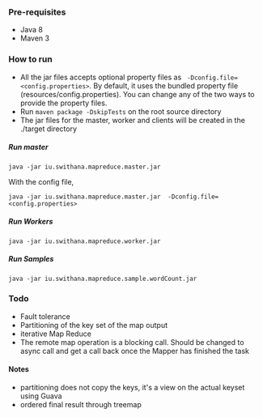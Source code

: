 ### Pre-requisites
- Java 8
- Maven 3

### How to run
- All the jar files accepts optional property files as
``` -Dconfig.file=<config.properties>```. By default, it uses the bundled property file (resources/config.properties).
You can change any of the two ways to provide the property files. 
- Run ```maven package -DskipTests``` on the root source directory
- The jar files for the master, worker and clients will be created in the ./target directory


##### Run master
```
java -jar iu.swithana.mapreduce.master.jar
```

With the config file, 
```
java -jar iu.swithana.mapreduce.master.jar  -Dconfig.file=<config.properties>
```

##### Run Workers
```
java -jar iu.swithana.mapreduce.worker.jar
```

##### Run Samples
```
java -jar iu.swithana.mapreduce.sample.wordCount.jar
```

### Todo
- Fault tolerance
- Partitioning of the key set of the map output
- iterative Map Reduce
- The remote map operation is a blocking call. Should be changed to async call and get a call back once the
 Mapper has finished the task
 
#### Notes
- partitioning does not copy the keys, it's a view on the actual keyset using Guava
- ordered final result through treemap
